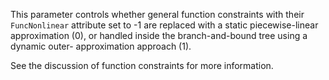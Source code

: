This parameter controls whether general function constraints with their `FuncNonlinear` attribute set to -1 are replaced
with a static piecewise-linear approximation (0), or handled inside the branch-and-bound tree using a dynamic outer-
approximation approach (1).

See the discussion of function constraints for more information.